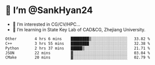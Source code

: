 # 👋 I’m @SankHyan24

- 👀 I’m interested in CG/CV/HPC...
- 🌱 I’m learning in State Key Lab of CAD&CG, Zhejiang University.

<!---
SankHyan24/SankHyan24 is a ✨ special ✨ repository because its `README.md` (this file) appears on your GitHub profile.
You can click the Preview link to take a look at your changes.
--->
<!--START_SECTION:waka-->

```txt
Other        4 hrs 6 mins    ████████▒░░░░░░░░░░░░░░░░   33.82 %
C++          3 hrs 55 mins   ████████░░░░░░░░░░░░░░░░░   32.38 %
Python       2 hrs 37 mins   █████▒░░░░░░░░░░░░░░░░░░░   21.71 %
JSON         22 mins         ▓░░░░░░░░░░░░░░░░░░░░░░░░   03.04 %
CMake        20 mins         ▓░░░░░░░░░░░░░░░░░░░░░░░░   02.79 %
```

<!--END_SECTION:waka-->
